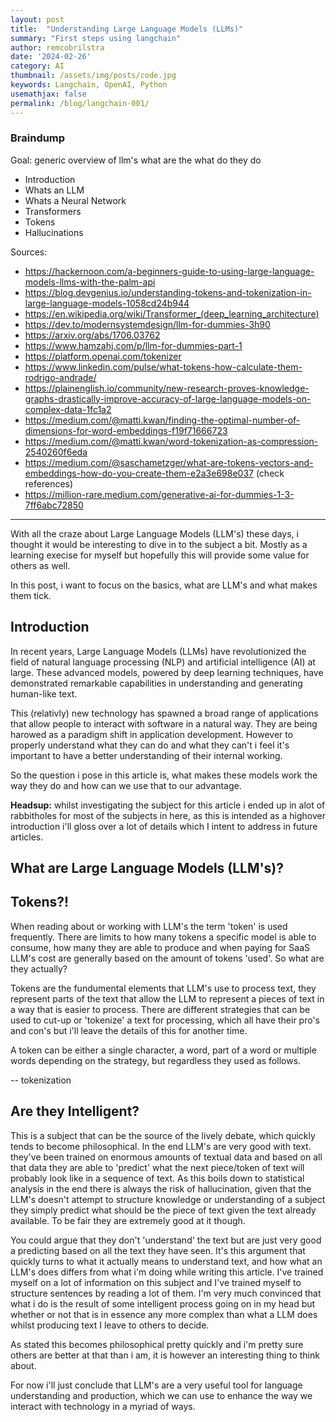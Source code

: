 ```yaml
---
layout: post
title:  "Understanding Large Language Models (LLMs)"
summary: "First steps using langchain"
author: remcobrilstra
date: '2024-02-26'
category: AI
thumbnail: /assets/img/posts/code.jpg
keywords: Langchain, OpenAI, Python
usemathjax: false
permalink: /blog/langchain-001/
---
```



### Braindump
Goal: generic overview of llm's what are the what do they do
 - Introduction
 - Whats an LLM
 - Whats a Neural Network
 - Transformers
 - Tokens
 - Hallucinations

Sources:
 - https://hackernoon.com/a-beginners-guide-to-using-large-language-models-llms-with-the-palm-api
  - https://blog.devgenius.io/understanding-tokens-and-tokenization-in-large-language-models-1058cd24b944
  - https://en.wikipedia.org/wiki/Transformer_(deep_learning_architecture)
  - https://dev.to/modernsystemdesign/llm-for-dummies-3h90
  - https://arxiv.org/abs/1706.03762
  - https://www.hamzahj.com/p/llm-for-dummies-part-1
  - https://platform.openai.com/tokenizer
  - https://www.linkedin.com/pulse/what-tokens-how-calculate-them-rodrigo-andrade/
  - https://plainenglish.io/community/new-research-proves-knowledge-graphs-drastically-improve-accuracy-of-large-language-models-on-complex-data-1fc1a2
  - https://medium.com/@matti.kwan/finding-the-optimal-number-of-dimensions-for-word-embeddings-f19f71666723
  - https://medium.com/@matti.kwan/word-tokenization-as-compression-2540260f6eda
 - https://medium.com/@saschametzger/what-are-tokens-vectors-and-embeddings-how-do-you-create-them-e2a3e698e037  (check references)
 - https://million-rare.medium.com/generative-ai-for-dummies-1-3-7ff6abc72850
 ---


With all the craze about Large Language Models (LLM's) these days, i thought it would be interesting to dive in to the subject a bit. Mostly as a learning execise for myself but hopefully this will provide some value for others as well.

In this post, i want to focus on the basics, what are LLM's and what makes them tick.


## Introduction
In recent years, Large Language Models (LLMs) have revolutionized the field of natural language processing (NLP) and artificial intelligence (AI) at large. These advanced models, powered by deep learning techniques, have demonstrated remarkable capabilities in understanding and generating human-like text.

This (relativly) new technology has spawned a broad range of applications that allow people to interact with software in a natural way. They are being harowed as a paradigm shift in application development. However to properly understand what they can do and what they can't i feel it's important to have a better understanding of their internal working.

So the question i pose in this article is, what makes these models work the way they do and how can we use that to our advantage.

**Headsup:** whilst investigating the subject for this article i ended up in alot of rabbitholes for most of the subjects in here, as this is intended as a highover introduction i'll gloss over a lot of details which I intent to address in future articles.

## What are Large Language Models (LLM's)?


## Tokens?!
When reading about or working with LLM's the term 'token' is used frequently. There are limits to how many tokens a specific model is able to consume, how many they are able to produce and when paying for SaaS LLM's cost are generally based on the amount of tokens 'used'. So what are they actually?

Tokens are the fundumental elements that LLM's use to process text, they represent parts of the text that allow the LLM to represent a pieces of text in a way that is easier to process.
There are different strategies that can be used to cut-up or 'tokenize' a text for processing, which all have their pro's and con's but i'll leave the details of this for another time.

A token can be either a single character, a word, part of a word or multiple words depending on the strategy, but regardless they used as follows.

-- tokenization



## Are they Intelligent?
This is a subject that can be the source of the lively debate, which quickly tends to become philosophical. 
In the end LLM's are very good with text. they've been trained on enormous amounts of textual data and based on all that data they are able to 'predict' what the next piece/token of text will probably look like in a sequence of text. 
As this boils down to statistical analysis in the end there is always the risk of hallucination, given that the LLM's doesn't attempt to structure knowledge or understanding of a subject they simply predict what should be the piece of text given the text already available. To be fair they are extremely good at it though.

You could argue that they don't 'understand' the text but are just very good a predicting based on all the text they have seen. 
It's this argument that quickly turns to what it actually means to understand text, and how what an LLM's does differs from what i'm doing while writing this article.
I've trained myself on a lot of information on this subject and I've trained myself to structure sentences by reading a lot of them. I'm very much convinced that what i do is the result of some intelligent process going on in my head but whether or not that is in essence any more complex than what a LLM does whilst producing text I leave to others to decide.

As stated this becomes philosophical pretty quickly and i'm pretty sure others are better at that than i am, it is however an interesting thing to think about.

For now i'll just conclude that LLM's are a very useful tool for language understanding and production, which we can use to enhance the way we interact with technology in a myriad of ways.